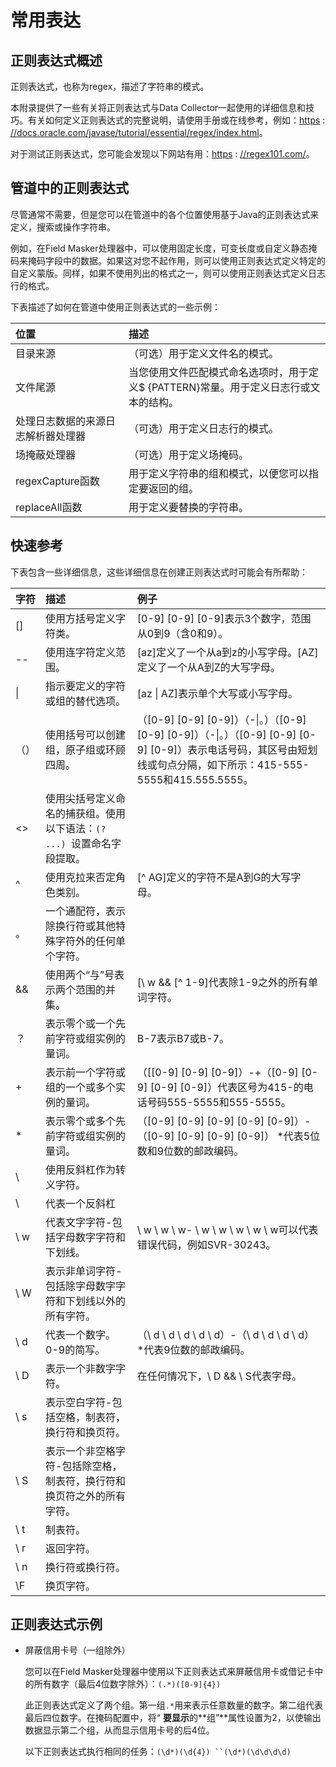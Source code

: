 # 常用表达

## 正则表达式概述

正则表达式，也称为regex，描述了字符串的模式。

本附录提供了一些有关将正则表达式与Data Collector一起使用的详细信息和技巧。有关如何定义正则表达式的完整说明，请使用手册或在线参考，例如：[https](https://docs.oracle.com/javase/tutorial/essential/regex/index.html) : [//docs.oracle.com/javase/tutorial/essential/regex/index.html](https://docs.oracle.com/javase/tutorial/essential/regex/index.html)。

对于测试正则表达式，您可能会发现以下网站有用：[https](https://regex101.com/) : [//regex101.com/](https://regex101.com/)。

## 管道中的正则表达式

尽管通常不需要，但是您可以在管道中的各个位置使用基于Java的正则表达式来定义，搜索或操作字符串。

例如，在Field Masker处理器中，可以使用固定长度，可变长度或自定义静态掩码来掩码字段中的数据。如果这对您不起作用，则可以使用正则表达式定义特定的自定义蒙版。同样，如果不使用列出的格式之一，则可以使用正则表达式定义日志行的格式。

下表描述了如何在管道中使用正则表达式的一些示例：

| 位置                               | 描述                                                         |
| :--------------------------------- | :----------------------------------------------------------- |
| 目录来源                           | （可选）用于定义文件名的模式。                               |
| 文件尾源                           | 当您使用文件匹配模式命名选项时，用于定义$ {PATTERN}常量。用于定义日志行或文本的结构。 |
| 处理日志数据的来源日志解析器处理器 | （可选）用于定义日志行的模式。                               |
| 场掩蔽处理器                       | （可选）用于定义场掩码。                                     |
| regexCapture函数                   | 用于定义字符串的组和模式，以便您可以指定要返回的组。         |
| replaceAll函数                     | 用于定义要替换的字符串。                                     |

## 快速参考

下表包含一些详细信息，这些详细信息在创建正则表达式时可能会有所帮助：

| 字符 | 描述                                                         | 例子                                                         |
| :--- | :----------------------------------------------------------- | :----------------------------------------------------------- |
| []   | 使用方括号定义字符类。                                       | [0-9] [0-9] [0-9]表示3个数字，范围从0到9（含0和9）。         |
| --   | 使用连字符定义范围。                                         | [az]定义了一个从a到z的小写字母。[AZ]定义了一个从A到Z的大写字母。 |
| \|   | 指示要定义的字符或组的替代选项。                             | [az \| AZ]表示单个大写或小写字母。                           |
| （） | 使用括号可以创建组，原子组或环顾四周。                       | （[0-9] [0-9] [0-9]）（-\|。）（[0-9] [0-9] [0-9]）（-\|。）（[0-9] [0-9] [0-9] [0-9]）表示电话号码，其区号由短划线或句点分隔，如下所示：415-555-5555和415.555.5555。 |
| <>   | 使用尖括号定义命名的捕获组。使用以下语法：`(? ...) `设置命名字段提取。 |                                                              |
| ^    | 使用克拉来否定角色类别。                                     | [^ AG]定义的字符不是A到G的大写字母。                         |
| 。   | 一个通配符，表示除换行符或其他特殊字符外的任何单个字符。     |                                                              |
| &&   | 使用两个“与”号表示两个范围的并集。                           | [\ w && [^ 1-9]代表除1-9之外的所有单词字符。                 |
| ？   | 表示零个或一个先前字符或组实例的量词。                       | B-7表示B7或B-7。                                             |
| +    | 表示前一个字符或组的一个或多个实例的量词。                   | （[[0-9] [0-9] [0-9]）-+（[0-9] [0-9] [0-9] [0-9]）代表区号为415-的电话号码555-5555和555-5555。 |
| *    | 表示零个或多个先前字符或组实例的量词。                       | （[0-9] [0-9] [0-9] [0-9] [0-9]）-（[0-9] [0-9] [0-9] [0-9]） *代表5位数和9位数的邮政编码。 |
| \    | 使用反斜杠作为转义字符。                                     |                                                              |
| \\   | 代表一个反斜杠                                               |                                                              |
| \ w  | 代表文字字符-包括字母数字字符和下划线。                      | \ w \ w \ w- \ w \ w \ w \ w \ w可以代表错误代码，例如SVR-30243。 |
| \ W  | 表示非单词字符-包括除字母数字字符和下划线以外的所有字符。    |                                                              |
| \ d  | 代表一个数字。0-9的简写。                                    | （\ d \ d \ d \ d \ d）-（\ d \ d \ d \ d）*代表9位数的邮政编码。 |
| \ D  | 表示一个非数字字符。                                         | 在任何情况下，\ D && \ S代表字母。                           |
| \ s  | 表示空白字符-包括空格，制表符，换行符和换页符。              |                                                              |
| \ S  | 表示一个非空格字符-包括除空格，制表符，换行符和换页符之外的所有字符。 |                                                              |
| \ t  | 制表符。                                                     |                                                              |
| \ r  | 返回字符。                                                   |                                                              |
| \ n  | 换行符或换行符。                                             |                                                              |
| \F   | 换页字符。                                                   |                                                              |

## 正则表达式示例

- 屏蔽信用卡号（一组除外）

  您可以在Field Masker处理器中使用以下正则表达式来屏蔽信用卡或借记卡中的所有数字（最后4位数字除外）：`(.*)([0-9]{4})`

  此正则表达式定义了两个组。第一组`.*`用来表示任意数量的数字。第二组代表最后四位数字。在掩码配置中，将“ **要显示**的**组”**属性设置为2，以使输出数据显示第二个组，从而显示信用卡号的后4位。

  以下正则表达式执行相同的任务：`(\d*)(\d{4}) ``(\d*)(\d\d\d\d)`